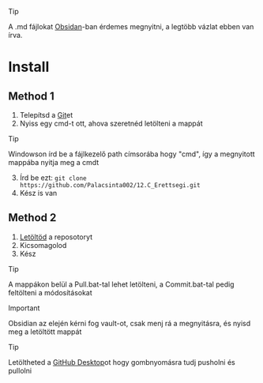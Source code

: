> [!TIP]
> A .md fájlokat [Obsidan](https://obsidian.md/download)-ban érdemes megnyitni, a legtöbb vázlat ebben van írva. 

# Install
## Method 1
1. Telepítsd a [Git](https://git-scm.com/download/win)et
2. Nyiss egy cmd-t ott, ahova szeretnéd letölteni a mappát
> [!TIP]
> Windowson írd be a fájlkezelő path címsorába hogy "cmd", így a megnyitott mappába nyitja meg a cmdt
3. Írd be ezt: `git clone https://github.com/Palacsinta002/12.C_Erettsegi.git`
4. Kész is van
## Method 2
1. [Letöltöd](https://github.com/Palacsinta002/12.C_Erettsegi/archive/refs/heads/main.zip) a reposotoryt
2. Kicsomagolod
3. Kész

> [!TIP]
> A mappákon belül a Pull.bat-tal lehet letölteni, a Commit.bat-tal pedig feltölteni a módosításokat

> [!IMPORTANT]
> Obsidian az elején kérni fog vault-ot, csak menj rá a megnyitásra, és nyisd meg a letöltött mappát

> [!TIP]
> Letöltheted a [GitHub Desktop](https://desktop.github.com/)ot hogy gombnyomásra tudj pusholni és pullolni
